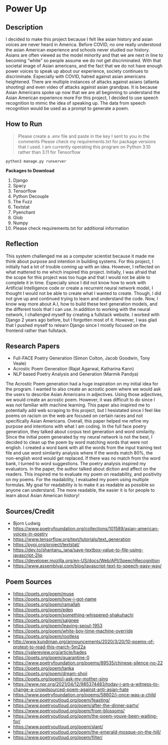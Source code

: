 # Power Up

## Description
I decided to make this project because I felt like asian history and asian voices are never heard in America. Before COVID, no one really understood the asian American experience and schools never studied our history. Asians are often viewed as the model minority and that we are next in line to becoming “white” so people assume we do not get discriminated. With that societal image of Asian americans, and the fact that we do not have enough power voices to speak up about our experience, society continues to discriminate. Especially with COVID, hatred against asian americans heightened. There are multiple instances of attacks against asians (atlanta shooting) and even video of attacks against asian grandpas. It is because Asian Americans spoke up now that we are all beginning to understand the Asian American experience more For this project, I decided to use speech recognition to mimic the idea of speaking up. The data from speech recognition would be used as a prompt to generate a poem. 

## How to Run
> Please create a .env file and paste in the key I sent to you in the comments
> Please check my requirements.txt for package versions that I used. I am
> currently operating this program on Python 3.10 rather than 3.11 for Tensorflow 

` python3 manage.py runserver `

**Packages to Download**
1. Django
2. Spacy
3. Tensorflow
4. Python Decouple
5. The Fuzz
6. Textstat
7. Pyenchant
8. Glob
9. Numpy
10. Please check requirements.txt for additional information

## Reflection
This system challenged me as a computer scientist because it made me think about
purpose and intention in building systems. For this project, I initially had
a lot of trouble coming up with an idea. However, I reflected on what mattered
to me which inspired this project. Initially, I was afraid that the scope
for this project was too huge and that I would not be able to complete it in 
time. Especially since I did not know how to work with Artificial Intelligence code
or create a recurrent neural network model, I thought I would not be able to
create what I wanted to create. Though, I did not give up and continued
trying to learn and understand the code. Now, I know way more about A.I,
how to build these text generation models, and the different tools that I can
use. In addition to working with the neural network, I challenged myself by
creating a fullstack website. I worked with Django 2 years ago before, but I 
forgotten most of it. However, I was glad that I pushed myself to relearn 
Django since I mostly focused on the frontend rather than fullstack. 

## Research Papers
- Full-FACE Poetry Generation (Simon Colton, Jacob Goodwin, Tony Veale)
- Acrostic Poem Generation (Rajat Agarwal, Katharina Kann)
- NLP based Poetry Analysis and Generation (Marmik Pandya)

The Acrostic Poem generation had a huge inspiration on my initial idea for the program. I wanted to also create an acrostic poem where we would ask the users to describe Asian Americans in adjectives. Using those adjectives, we would create an acrostic poem. However, it was difficult to do since I was not familiar with 
machine learning. This paper also inspired me to potentially add web scraping
to this project, but I hesistated since I feel like poems on racism on the 
web are focused on certain races and not specifically Asian Americans. Overall,
this paper helped me refine my purpose and intentions with what I am coding.
In the full face poetry generation, they talked about corpus text generation and
word similarity. Since the initial poem generated by my neural network is not the 
best, I decided to clean up the poem by word matching words that were not english. 
I created a word bank with all the words from the input training text file and
use word similarity analysis where if the words match 80%, the non-english
word would get replaced. If there was no match from the word bank, I turned 
to word suggestions. The poetry analysis inspired my evaluators. In the paper, the author talked about diction and affect on the readers. This inspired me to evaluate my poem on readability, and positivity on my poems. For the readability, I evaluated
my poem using multiple formulas. My goal for readability is to make it as
readable as possible so anyone can understand. The more readable, the easier 
it is for people to learn about Asian American history! 

## Sources/Credit
- Bjorn Ludwig
- https://www.poetryfoundation.org/collections/101589/asian-american-voices-in-poetry
- https://www.tensorflow.org/text/tutorials/text_generation
- https://pypi.org/project/textstat/
- https://dev.to/shantanu_jana/save-textbox-value-to-file-using-javascript-2ljp
- https://developer.mozilla.org/en-US/docs/Web/API/SpeechRecognition
- https://www.assemblyai.com/blog/javascript-text-to-speech-easy-way/


## Poem Sources
- https://poets.org/poem/muse
- https://poets.org/poem/how-i-got-name
- https://poets.org/poem/ramallah
- https://poets.org/poem/eden
- https://poets.org/poem/something-whispered-shakuhachi
- https://poets.org/poem/saignee
- https://poets.org/poem/leaving-seoul-1953
- https://poets.org/poem/white-boy-time-machine-override
- https://poets.org/poem/rootless
- http://www.kundiman.org/announcements/2020/3/20/10-poems-of-protest-to-read-this-march-5m22a
- https://yalereview.org/article/hades
- https://poets.org/poem/quarantine-0
- https://www.poetryfoundation.org/poems/89535/chinese-silence-no-22
- https://poets.org/poem/tanka
- https://poets.org/poem/dream-shoji
- https://poets.org/poem/i-ask-my-mother-sing
- https://www.npr.org/2021/04/12/985374483/today-i-am-a-witness-to-change-a-crowdsourced-poem-against-anti-asian-hate
- https://www.poetryfoundation.org/poems/58602/i-once-was-a-child
- https://www.poetryoutloud.org/poem/feasting/
- https://www.poetryoutloud.org/poem/after-the-dinner-party/
- https://www.poetryoutloud.org/poem/from-blossoms/
- https://www.poetryoutloud.org/poem/the-poem-youve-been-waiting-for/
- https://www.poetryoutloud.org/poem/slant/
- https://www.poetryoutloud.org/poem/the-emerald-mosque-on-the-hill/
- https://www.poetryoutloud.org/poem/filter/
